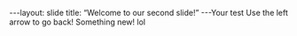 ---layout: slide
title: “Welcome to our second slide!”
---Your test
Use the left arrow to go back!
Something new! lol
